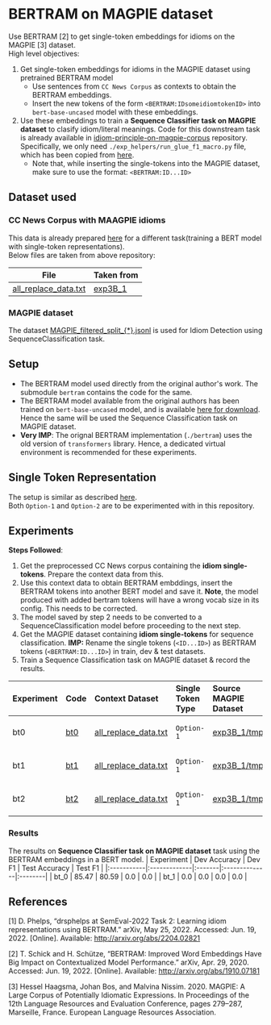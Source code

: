 # BERTRAM on MAGPIE dataset
Use BERTRAM [2] to get single-token embeddings for idioms on the MAGPIE [3] dataset.  
High level objectives:
1. Get single-token embeddings for idioms in the MAGPIE dataset using pretrained BERTRAM model
    - Use sentences from `CC News Corpus` as contexts to obtain the BERTRAM embeddings.  
    - Insert the new tokens of the form `<BERTRAM:IDsomeidiomtokenID>` into `bert-base-uncased` model with these embeddings.
2. Use these embeddings to train a **Sequence Classifier task on MAGPIE dataset** to clasify idiom/literal meanings. Code for this downstream task is already available in [idiom-principle-on-magpie-corpus](https://github.com/DarshanAdiga/idiom-principle-on-magpie-corpus) repository. Specifically, we only need `./exp_helpers/run_glue_f1_macro.py` file, which has been copied from [here](https://github.com/DarshanAdiga/idiom-principle-on-magpie-corpus/exp_helpers/run_glue_f1_macro.py).  
    - Note that, while inserting the single-tokens into the MAGPIE dataset, make sure to use the format: `<BERTRAM:ID...ID>`

## Dataset used
### CC News Corpus with MAAGPIE idioms
This data is already prepared [here](https://github.com/DarshanAdiga/idiom-principle-on-magpie-corpus#variations-of-exp3) for a different task(training a BERT model with single-token representations).  
Below files are taken from above repository:

| File | Taken from |
| ---- | ---------- |
|[all_replace_data.txt](./data/cc_processed/exp3B_1/)| [exp3B_1](https://github.com/DarshanAdiga/idiom-principle-on-magpie-corpus/experiments/exp3B_1/pretrain_data/)|

### MAGPIE dataset
The dataset [MAGPIE_filtered_split_{*}.jsonl](https://github.com/hslh/magpie-corpus) is used for Idiom Detection using SequenceClassification task.

## Setup
* The BERTRAM model used directly from the original author's work. The submodule `bertram` contains the code for the same.  
* The BERTRAM model available from the original authors has been trained on `bert-base-uncased` model, and is available [here for download](https://github.com/DarshanAdiga/bertram#-pre-trained-models). Hence the same will be used the Sequence Classification task on MAGPIE dataset.
* **Very IMP**: The orignal BERTRAM implementation (`./bertram`) uses the old version of `transformers` library. Hence, a dedicated virtual environment is recommended for these experiments.

## Single Token Representation
The setup is similar as described [here](https://github.com/DarshanAdiga/idiom-principle-on-magpie-corpus#single-token-representation).  
Both `Option-1` and `Option-2` are to be experimented with in this repository.  

## Experiments
**Steps Followed**:
1. Get the preprocessed CC News corpus containing the **idiom single-tokens**. Prepare the context data from this.  
2. Use this context data to obtain BERTRAM embddings, insert the BERTRAM tokens into another BERT model and save it. **Note**, the model produced with added bertram tokens will have a wrong vocab size in its config. This needs to be corrected.  
3. The model saved by step 2 needs to be converted to a SequenceClassification model before proceeding to the next step.  
4. Get the MAGPIE dataset containing **idiom single-tokens** for sequence classification. **IMP:** Rename the single tokens (`<ID...ID>`) as BERTRAM tokens (`<BERTRAM:ID...ID>`) in train, dev & test datasets.  
5. Train a Sequence Classification task on MAGPIE dataset & record the results.  


| Experiment | Code  | Context Dataset | Single Token Type | Source MAGPIE Dataset | Base Model | No of Examples | BERTRAM Status | Idiom Detection Status | Updated model |
|:-----------|:------|:----------------|:------------------|:---------------|:-----------|:---------------|:---------------|:----------------------|:--------------|
| bt0       | [bt0](./experiments/bt0/) | [all_replace_data.txt](./data/cc_processed/exp3B_1/) | `Option-1` | [exp3B_1/tmp/](https://github.com/DarshanAdiga/idiom-principle-on-magpie-corpus/tree/3B_retraining/experiments/exp3B_1) | bert-base-uncased | 20 | DONE | Done (4 GPUs) | [bert-base-uncased_option1_with_bertram_SC](./local_models/bert-base-uncased_option1_with_bertram_SC) |
| bt1       | [bt1](./experiments/bt1/) | [all_replace_data.txt](./data/cc_processed/exp3B_1/) | `Option-1` | [exp3B_1/tmp/](https://github.com/DarshanAdiga/idiom-principle-on-magpie-corpus/tree/3B_retraining/experiments/exp3B_1) | bert-base-uncased | 50 | TODO | TODO | TODO |
| bt2       | [bt2](./experiments/bt2/) | [all_replace_data.txt](./data/cc_processed/exp3B_1/) | `Option-1` | [exp3B_1/tmp/](https://github.com/DarshanAdiga/idiom-principle-on-magpie-corpus/tree/3B_retraining/experiments/exp3B_1) | bert-base-uncased | 200 | TODO | TODO | TODO |

### Results
The results on **Sequence Classifier task on MAGPIE dataset** task using the BERTRAM embeddings in a BERT model.
| Experiment | Dev Accuracy | Dev F1 | Test Accuracy | Test F1 |
|:-----------|:-------------|:-------|:--------------|:--------|
| bt_0       | 85.47 | 80.59 | 0.0 | 0.0 |
| bt_1       | 0.0 | 0.0 | 0.0 | 0.0 |

## References

[1] D. Phelps, “drsphelps at SemEval-2022 Task 2: Learning idiom representations using BERTRAM.” arXiv, May 25, 2022. Accessed: Jun. 19, 2022. [Online]. Available: http://arxiv.org/abs/2204.02821

[2] T. Schick and H. Schütze, “BERTRAM: Improved Word Embeddings Have Big Impact on Contextualized Model Performance.” arXiv, Apr. 29, 2020. Accessed: Jun. 19, 2022. [Online]. Available: http://arxiv.org/abs/1910.07181

[3] Hessel Haagsma, Johan Bos, and Malvina Nissim. 2020. MAGPIE: A Large Corpus of Potentially Idiomatic Expressions. In Proceedings of the 12th Language Resources and Evaluation Conference, pages 279–287, Marseille, France. European Language Resources Association.

